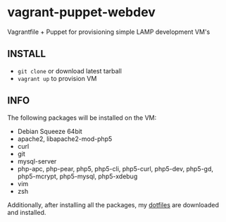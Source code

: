 vagrant-puppet-webdev
===

Vagrantfile + Puppet for provisioning simple LAMP development VM's

INSTALL
---

* `git clone` or download latest tarball
* `vagrant up` to provision VM

INFO 
---

The following packages will be installed on the VM:

* Debian Squeeze 64bit
* apache2, libapache2-mod-php5
* curl
* git
* mysql-server
* php-apc, php-pear, php5, php5-cli, php5-curl, php5-dev, php5-gd, php5-mcrypt, php5-mysql, php5-xdebug
* vim
* zsh

Additionally, after installing all the packages, my [dotfiles](https://github.com/cgdangelo/dotfiles) are downloaded and installed.